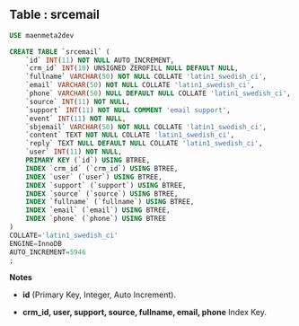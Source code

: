 Table : srcemail
----------------

```SQL
USE maenmeta2dev

CREATE TABLE `srcemail` (
	`id` INT(11) NOT NULL AUTO_INCREMENT,
	`crm_id` INT(10) UNSIGNED ZEROFILL NULL DEFAULT NULL,
	`fullname` VARCHAR(50) NOT NULL COLLATE 'latin1_swedish_ci',
	`email` VARCHAR(50) NOT NULL COLLATE 'latin1_swedish_ci',
	`phone` VARCHAR(50) NULL DEFAULT NULL COLLATE 'latin1_swedish_ci',
	`source` INT(11) NOT NULL,
	`support` INT(11) NOT NULL COMMENT 'email support',
	`event` INT(11) NOT NULL,
	`sbjemail` VARCHAR(50) NOT NULL COLLATE 'latin1_swedish_ci',
	`content` TEXT NOT NULL COLLATE 'latin1_swedish_ci',
	`reply` TEXT NULL DEFAULT NULL COLLATE 'latin1_swedish_ci',
	`user` INT(11) NOT NULL,
	PRIMARY KEY (`id`) USING BTREE,
	INDEX `crm_id` (`crm_id`) USING BTREE,
	INDEX `user` (`user`) USING BTREE,
	INDEX `support` (`support`) USING BTREE,
	INDEX `source` (`source`) USING BTREE,
	INDEX `fullname` (`fullname`) USING BTREE,
	INDEX `email` (`email`) USING BTREE,
	INDEX `phone` (`phone`) USING BTREE
)
COLLATE='latin1_swedish_ci'
ENGINE=InnoDB
AUTO_INCREMENT=5946
;
```
__Notes__

+ __id__ (Primary Key, Integer, Auto Increment).
  
+ __crm_id, user, support, source, fullname, email, phone__ Index Key.
